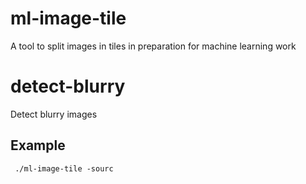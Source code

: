 # ml-image-tile
A tool to split images in tiles in preparation for machine learning work

# detect-blurry
Detect blurry images


## Example

```
 ./ml-image-tile -sourc